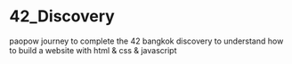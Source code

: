 # 42_Discovery
paopow journey to complete the 42 bangkok discovery to understand how to build a website with html &amp; css &amp; javascript

